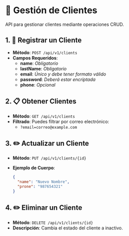 # 🌟 Gestión de Clientes

API para gestionar clientes mediante operaciones CRUD.

## 1. 🚀 Registrar un Cliente

- **Método**: `POST /api/v1/clients`
- **Campos Requeridos**:
  - **name**: _Obligatorio_
  - **lastName**: _Obligatorio_
  - **email**: _Único y debe tener formato válido_
  - **password**: _Deberá estar encriptada_
  - **phone**: _Opcional_

## 2. 📋 Obtener Clientes

- **Método**: `GET /api/v1/clients`
- **Filtrado**: Puedes filtrar por correo electrónico:
  - `?email=correo@example.com`

## 3. ✏️ Actualizar un Cliente

- **Método**: `PUT /api/v1/clients/{id}`
- **Ejemplo de Cuerpo**:

  ```json
  {
    "name": "Nuevo Nombre",
    "prone": "987654321"
  }
  ```

## 4. ✏️ Eliminar un Cliente

- **Método**: `DELETE /api/v1/clients/{id}`
- **Descripción**: Cambia el estado del cliente a inactivo.
